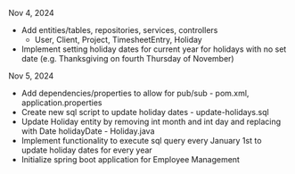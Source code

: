 Nov 4, 2024
  * Add entities/tables, repositories, services, controllers
    - User, Client, Project, TimesheetEntry, Holiday
  * Implement setting holiday dates for current year for holidays with no set date (e.g. Thanksgiving on fourth Thursday of November)

Nov 5, 2024
 * Add dependencies/properties to allow for pub/sub - pom.xml, application.properties
 * Create new sql script to update holiday dates - update-holidays.sql
 * Update Holiday entity by removing int month and int day and replacing with Date holidayDate - Holiday.java
 * Implement functionality to execute sql query every January 1st to update holiday dates for every year
 * Initialize spring boot application for Employee Management
